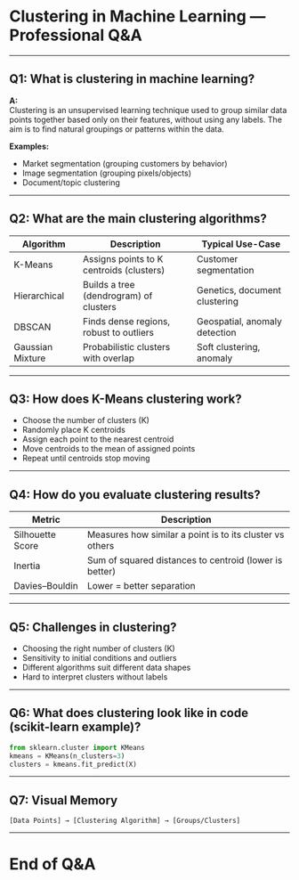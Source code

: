 # Clustering in Machine Learning — Professional Q&A

---

## Q1: What is clustering in machine learning?

**A:**  
Clustering is an unsupervised learning technique used to group similar data points together based only on their features, without using any labels. The aim is to find natural groupings or patterns within the data.

**Examples:**  
- Market segmentation (grouping customers by behavior)
- Image segmentation (grouping pixels/objects)
- Document/topic clustering

---

## Q2: What are the main clustering algorithms?

| Algorithm           | Description                                  | Typical Use-Case             |
|---------------------|----------------------------------------------|------------------------------|
| K-Means             | Assigns points to K centroids (clusters)     | Customer segmentation        |
| Hierarchical        | Builds a tree (dendrogram) of clusters       | Genetics, document clustering|
| DBSCAN              | Finds dense regions, robust to outliers      | Geospatial, anomaly detection|
| Gaussian Mixture    | Probabilistic clusters with overlap          | Soft clustering, anomaly     |

---

## Q3: How does K-Means clustering work?

- Choose the number of clusters (K)
- Randomly place K centroids
- Assign each point to the nearest centroid
- Move centroids to the mean of assigned points
- Repeat until centroids stop moving

---

## Q4: How do you evaluate clustering results?

| Metric          | Description                        |
|-----------------|------------------------------------|
| Silhouette Score| Measures how similar a point is to its cluster vs others |
| Inertia         | Sum of squared distances to centroid (lower is better)  |
| Davies–Bouldin  | Lower = better separation          |

---

## Q5: Challenges in clustering?

- Choosing the right number of clusters (K)
- Sensitivity to initial conditions and outliers
- Different algorithms suit different data shapes
- Hard to interpret clusters without labels

---

## Q6: What does clustering look like in code (scikit-learn example)?

```python
from sklearn.cluster import KMeans
kmeans = KMeans(n_clusters=3)
clusters = kmeans.fit_predict(X)
```

---

## Q7: Visual Memory

```
[Data Points] → [Clustering Algorithm] → [Groups/Clusters]
```

---

# End of Q&A
